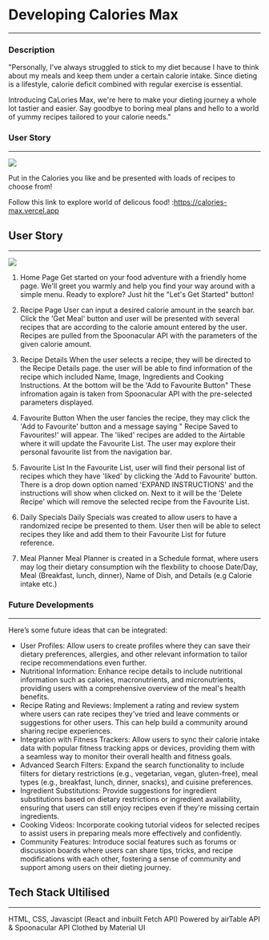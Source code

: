 # Developing Calories Max

---

### Description

"Personally, I've always struggled to stick to my diet because I have to think about my meals and keep them under a certain calorie intake. Since dieting is a lifestyle, calorie deficit combined with regular exercise is essential.

Introducing CaLories Max, we're here to make your dieting journey a whole lot tastier and easier. Say goodbye to boring meal plans and hello to a world of yummy recipes tailored to your calorie needs."

### User Story

---

<img src="images/Wireframe-caloriesMax.png"/>

Put in the Calories you like and be presented with loads of recipes to choose from!

Follow this link to explore world of delicous food! :https://calories-max.vercel.app

## User Story

---

<img src="images/caloriesMaxHomepg.png"/>

1. Home Page
   Get started on your food adventure with a friendly home page. We'll greet you warmly and help you find your way around with a simple menu. Ready to explore? Just hit the "Let's Get Started" button!

2. Recipe Page
   User can input a desired calorie amount in the search bar. Click the 'Get Meal' button and user will be presented with several recipes that are according to the calorie amount entered by the user. Recipes are pulled from the Spoonacular API with the parameters of the given calorie amount.

3. Recipe Details
   When the user selects a recipe, they will be directed to the Recipe Details page. the user will be able to find information of the recipe which included Name, Image, Ingredients and Cooking Instructions. At the bottom will be the 'Add to Favourite Button" These infromation again is taken from Spoonacular API with the pre-selected parameters displayed.

4. Favourite Button
   When the user fancies the recipe, they may click the 'Add to Favourite' button and a message saying " Recipe Saved to Favourites!' will appear. The 'liked' recipes are added to the Airtable where it will update the Favourite List. The user may explore their personal favourite list from the navigation bar.

5. Favourite List
   In the Favourite List, user will find their personal list of recipes which they have 'liked' by clicking the 'Add to Favourite' button. There is a drop down option named 'EXPAND INSTRUCTIONS' and the instructions will show when clicked on. Next to it will be the 'Delete Recipe' which will remove the selected recipe from the Favourite List.

6. Daily Specials
   Daily Specials was created to allow users to have a randomized recipe be presented to them. User then will be able to select recipes they like and add them to their Favourite List for future reference.

7. Meal Planner
   Meal Planner is created in a Schedule format, where users may log their dietary consumption wih the flexbility to choose Date/Day, Meal (Breakfast, lunch, dinner), Name of Dish, and Details (e.g Calorie intake etc.)

### Future Developments

---

Here’s some future ideas that can be integrated:

- User Profiles: Allow users to create profiles where they can save their dietary preferences, allergies, and other relevant information to tailor recipe recommendations even further.
- Nutritional Information: Enhance recipe details to include nutritional information such as calories, macronutrients, and micronutrients, providing users with a comprehensive overview of the meal's health benefits.
- Recipe Rating and Reviews: Implement a rating and review system where users can rate recipes they've tried and leave comments or suggestions for other users. This can help build a community around sharing recipe experiences.
- Integration with Fitness Trackers: Allow users to sync their calorie intake data with popular fitness tracking apps or devices, providing them with a seamless way to monitor their overall health and fitness goals.
- Advanced Search Filters: Expand the search functionality to include filters for dietary restrictions (e.g., vegetarian, vegan, gluten-free), meal types (e.g., breakfast, lunch, dinner, snacks), and cuisine preferences.
- Ingredient Substitutions: Provide suggestions for ingredient substitutions based on dietary restrictions or ingredient availability, ensuring that users can still enjoy recipes even if they're missing certain ingredients.
- Cooking Videos: Incorporate cooking tutorial videos for selected recipes to assist users in preparing meals more effectively and confidently.
- Community Features: Introduce social features such as forums or discussion boards where users can share tips, tricks, and recipe modifications with each other, fostering a sense of community and support among users on their dieting journey.

## Tech Stack Ultilised

---

HTML, CSS, Javascipt (React and inbuilt Fetch API)
Powered by airTable API & Spoonacular API
Clothed by Material UI
